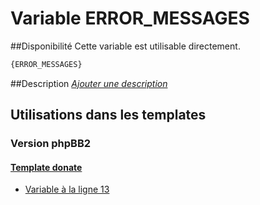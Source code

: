 # Variable ERROR_MESSAGES

##Disponibilité
Cette variable est utilisable directement.

```html
{ERROR_MESSAGES}
```

##Description
[*Ajouter une description*](https://fa-tvars.appspot.com/var/ERROR_MESSAGES)

## Utilisations dans les templates

### Version phpBB2

#### [Template donate](subsilver/donate.md#readme)
* [Variable &agrave; la ligne 13](../subsilver/donate.tpl#L13)